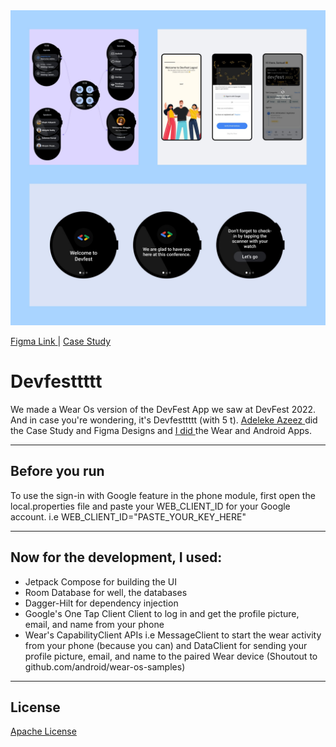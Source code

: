 <img src="devfesttttt.jpg" alt="Devfesttttt Image" width="1000" />

<a href="https://www.figma.com/file/y8xymmhonOeNQBj7P9Dfll?node-id=109:4533&comments-enabled=1&viewer=1" target="_blank" rel="nofollow noopener noreferrer" aria-label="Figma Link"> <u>Figma Link</u> </a> | 
<a href="https://www.figma.com/file/y8xymmhonOeNQBj7P9Dfll/Devfest-Wearable-App?type=design&t=lfuIwUIEFoWmH1li-6" target="_blank" rel="nofollow noopener noreferrer" aria-label="Case Study"> <u>Case Study</u> </a>


# Devfesttttt
We made a Wear Os version of the DevFest App we saw at DevFest 2022. And in case you're wondering, it's Devfesttttt (with 5 t). 
<a href="https://twitter.com/ZeezCrypto" target="_blank" rel="nofollow noopener noreferrer" aria-label="Adeleke Azeez"> <u>Adeleke Azeez</u> </a> did the Case Study and Figma Designs and <a href="https://twitter.com/FemiOkedeyi" target="_blank" rel="nofollow noopener noreferrer" aria-label="My Twitter"> <u>I did</u> </a> the Wear and Android Apps.

 ---
 
 ##  Before you run
To use the sign-in with Google feature in the phone module, first open the local.properties file and paste your WEB_CLIENT_ID for your Google account.
i.e WEB_CLIENT_ID="PASTE_YOUR_KEY_HERE"

 ---
 
 ##  Now for the development, I used:
 
 * Jetpack Compose for building the UI
 * Room Database for well, the databases
 * Dagger-Hilt for dependency injection
 * Google's One Tap Client Client to log in and get the profile picture, email, and name from your phone
 * Wear's CapabilityClient APIs i.e MessageClient to start the wear activity from your phone (because you can) and DataClient for sending your profile picture, email, and name to the paired Wear device (Shoutout to github.com/android/wear-os-samples)

---

##  License
[Apache License](LICENSE)
